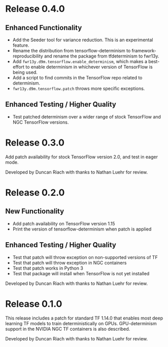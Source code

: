 # Release 0.4.0

## Enhanced Functionality

  * Add the Seeder tool for variance reduction. This is an experimental feature.
  * Rename the distribution from tensorflow-determinism to
    framework-reproducibility and rename the package from tfdeterminism to
    fwr13y.
  * Add `fwr13y.d9m.tensorflow.enable_determinism`, which makes a best-effort
    to enable determinism in whichever version of TensorFlow is being used.
  * Add a script to find commits in the TensorFlow repo related to determinism.
  * `fwr13y.d9m.tensorflow.patch` throws more specific exceptions.

## Enhanced Testing / Higher Quality

  * Test patched determinism over a wider range of stock TensorFlow and NGC
    TensorFlow versions.

# Release 0.3.0

Add patch availability for stock TensorFlow version 2.0, and test in eager mode.

Developed by Duncan Riach with thanks to Nathan Luehr for review.

# Release 0.2.0

## New Functionality

  * Add patch availability on TensorFlow version 1.15
  * Print the version of tensorflow-determinism when patch is applied

## Enhanced Testing / Higher Quality

  * Test that patch will throw exception on non-supported versions of TF
  * Test that patch will throw exception in NGC containers
  * Test that patch works in Python 3
  * Test that package will install when TensorFlow is not yet installed

Developed by Duncan Riach with thanks to Nathan Luehr for review.

# Release 0.1.0

This release includes a patch for standard TF 1.14.0 that enables most deep
learning TF models to train deterministically on GPUs. GPU-determinism support
in the NVIDIA NGC TF containers is also described.

Developed by Duncan Riach with thanks to Nathan Luehr for review.
